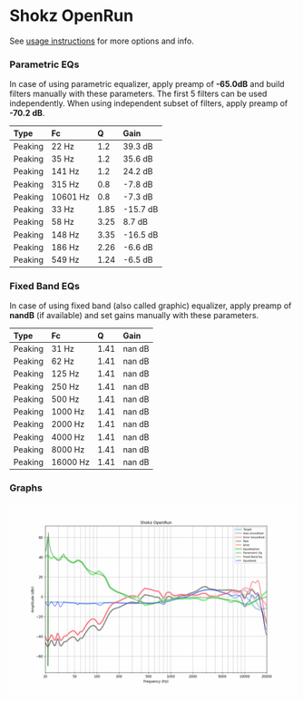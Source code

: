 # Shokz OpenRun
See [usage instructions](https://github.com/jaakkopasanen/AutoEq#usage) for more options and info.

### Parametric EQs
In case of using parametric equalizer, apply preamp of **-65.0dB** and build filters manually
with these parameters. The first 5 filters can be used independently.
When using independent subset of filters, apply preamp of **-70.2 dB**.

| Type    | Fc       |    Q | Gain     |
|:--------|:---------|:-----|:---------|
| Peaking | 22 Hz    | 1.2  | 39.3 dB  |
| Peaking | 35 Hz    | 1.2  | 35.6 dB  |
| Peaking | 141 Hz   | 1.2  | 24.2 dB  |
| Peaking | 315 Hz   | 0.8  | -7.8 dB  |
| Peaking | 10601 Hz | 0.8  | -7.3 dB  |
| Peaking | 33 Hz    | 1.85 | -15.7 dB |
| Peaking | 58 Hz    | 3.25 | 8.7 dB   |
| Peaking | 148 Hz   | 3.35 | -16.5 dB |
| Peaking | 186 Hz   | 2.26 | -6.6 dB  |
| Peaking | 549 Hz   | 1.24 | -6.5 dB  |

### Fixed Band EQs
In case of using fixed band (also called graphic) equalizer, apply preamp of **nandB**
(if available) and set gains manually with these parameters.

| Type    | Fc       |    Q | Gain   |
|:--------|:---------|:-----|:-------|
| Peaking | 31 Hz    | 1.41 | nan dB |
| Peaking | 62 Hz    | 1.41 | nan dB |
| Peaking | 125 Hz   | 1.41 | nan dB |
| Peaking | 250 Hz   | 1.41 | nan dB |
| Peaking | 500 Hz   | 1.41 | nan dB |
| Peaking | 1000 Hz  | 1.41 | nan dB |
| Peaking | 2000 Hz  | 1.41 | nan dB |
| Peaking | 4000 Hz  | 1.41 | nan dB |
| Peaking | 8000 Hz  | 1.41 | nan dB |
| Peaking | 16000 Hz | 1.41 | nan dB |

### Graphs
![](./Shokz%20OpenRun.png)